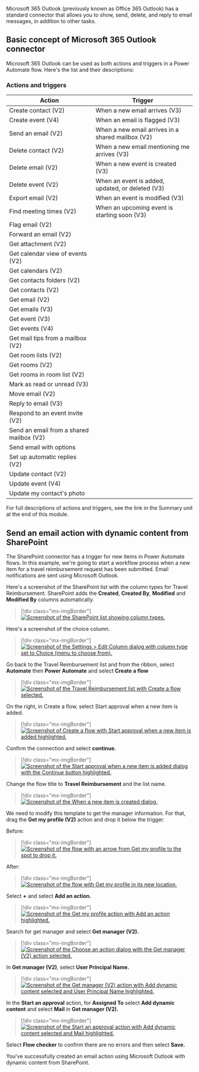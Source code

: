 Microsoft 365 Outlook (previously known as Office 365 Outlook) has a standard connector that allows you to show, send, delete, and reply to email messages, in addition to other tasks.

## Basic concept of Microsoft 365 Outlook connector

Microsoft 365 Outlook can be used as both actions and triggers in a Power Automate flow. Here's the list and their descriptions:

### Actions and triggers

| **Action** | **Trigger** |
|------------|-------------|
| Create contact (V2) | When a new email arrives (V3) |
| Create event (V4) | When an email is flagged (V3) |
| Send an email (V2) | When a new email arrives in a shared mailbox (V2) |
| Delete contact (V2) | When a new email mentioning me arrives (V3) |
| Delete email (V2) | When a new event is created (V3) |
| Delete event (V2) | When an event is added, updated, or deleted (V3) |
| Export email (V2) | When an event is modified (V3) |
| Find meeting times (V2) | When an upcoming event is starting soon (V3) |
| Flag email (V2) |  |
| Forward an email (V2) |  |
| Get attachment (V2) |  |
| Get calendar view of events (V2) |  |
| Get calendars (V2) |  |
| Get contacts folders (V2) |  |
| Get contacts (V2) |  |
| Get email (V2) |  |
| Get emails (V3) |  |
| Get event (V3) |  |
| Get events (V4) |  |
| Get mail tips from a mailbox (V2) |  |
| Get room lists (V2) |  |
| Get rooms (V2) |  |
| Get rooms in room list (V2) |  |
| Mark as read or unread (V3) |  |
| Move email (V2) |  |
| Reply to email (V3) |  |
| Respond to an event invite (V2) |  |
| Send an email from a shared mailbox (V2) |  |
| Send email with options |  |
| Set up automatic replies (V2) |  |
| Update contact (V2) |  |
| Update event (V4) |  |
| Update my contact's photo |  |

For full descriptions of actions and triggers, see the link in the Summary unit at the end of this module.

## Send an email action with dynamic content from SharePoint

The SharePoint connector has a trigger for new items in Power Automate flows. In this example, we're going to start a workflow process when a new item for a travel reimbursement request has been submitted. Email notifications are sent using Microsoft Outlook.

Here's a screenshot of the SharePoint list with the column types for Travel Reimbursement. SharePoint adds the **Created**, **Created By**, **Modified** and **Modified By** columns automatically.

> [!div class="mx-imgBorder"]
> [![Screenshot of the SharePoint list showing column types.](../media/3-1-columns.png)](../media/3-1-columns.png#lightbox)

Here's a screenshot of the choice column.

> [!div class="mx-imgBorder"]
> [![Screenshot of the Settings > Edit Column dialog with column type set to Choice (menu to choose from).](../media/3-2-edit-column.png)](../media/3-2-edit-column.png#lightbox)

Go back to the Travel Reimbursement list and from the ribbon, select **Automate** then **Power Automate** and select **Create a flow**

> [!div class="mx-imgBorder"]
> [![Screenshot of the Travel Reimbursement list with Create a flow selected.](../media/3-3-create-flow.png)](../media/3-3-create-flow.png#lightbox)

On the right, in Create a flow, select Start approval when a new item is added.

> [!div class="mx-imgBorder"]
> [![Screenshot of Create a flow with Start approval when a new item is added highlighted.](../media/3-4-start-approval.png)](../media/3-4-start-approval.png#lightbox)

Confirm the connection and select **continue.**

> [!div class="mx-imgBorder"]
> [![Screenshot of the Start approval when a new item is added dialog with the Continue button highlighted.](../media/3-5-continue.png)](../media/3-5-continue.png#lightbox)

Change the flow title to **Travel Reimbursement** and the list name.

> [!div class="mx-imgBorder"]
> [![Screenshot of the When a new item is created dialog.](../media/3-6-travel-reimbursement.png)](../media/3-6-travel-reimbursement.png#lightbox)

We need to modify this template to get the manager information. For that, drag the **Get my profile (V2)** action and drop it below the trigger.

Before:

> [!div class="mx-imgBorder"]
> [![Screenshot of the flow with an arrow from Get my profile to the spot to drop it.](../media/3-7-before.png)](../media/3-7-before.png#lightbox)

After:

> [!div class="mx-imgBorder"]
> [![Screenshot of the flow with Get my profile in its new location.](../media/3-8-after.png)](../media/3-8-after.png#lightbox)

Select **+** and select **Add an action.**

> [!div class="mx-imgBorder"]
> [![Screenshot of the Get my profile action with Add an action highlighted.](../media/3-9-add-action.png)](../media/3-9-add-action.png#lightbox)

Search for get manager and select **Get manager (V2).**

> [!div class="mx-imgBorder"]
> [![Screenshot of the Choose an action dialog with the Get manager (V2) action selected.](../media/3-91-get-manager.png)](../media/3-91-get-manager.png#lightbox)

In **Get manager (V2)**, select **User Principal Name.**

> [!div class="mx-imgBorder"]
> [![Screenshot of the Get manager (V2) action with Add dynamic content selected and User Principal Name highlighted.](../media/3-92-user-principal-name.png)](../media/3-92-user-principal-name.png#lightbox)

In the **Start an approval** action, for **Assigned To** select **Add dynamic content** and select **Mail** in **Get manager (V2).**

> [!div class="mx-imgBorder"]
> [![Screenshot of the Start an approval action with Add dynamic content selected and Mail highlighted.](../media/3-93-start-approval.png)](../media/3-93-start-approval.png#lightbox)

Select **Flow checker** to confirm there are no errors and then select **Save.**

You've successfully created an email action using Microsoft Outlook with dynamic content from SharePoint.
